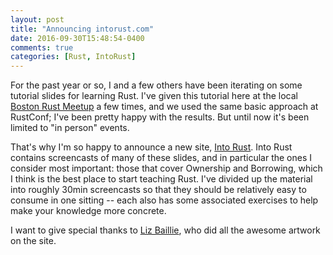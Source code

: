```yaml
---
layout: post
title: "Announcing intorust.com"
date: 2016-09-30T15:48:54-0400
comments: true
categories: [Rust, IntoRust]
---
```


For the past year or so, I and a few others have been iterating on
some tutorial slides for learning Rust. I've given this tutorial here
at the local [Boston Rust Meetup] a few times, and we used the same
basic approach at RustConf; I've been pretty happy with the
results. But until now it's been limited to "in person" events.

That's why I'm so happy to announce a new site, [Into Rust]. Into Rust
contains screencasts of many of these slides, and in particular the
ones I consider most important: those that cover Ownership and
Borrowing, which I think is the best place to start teaching Rust.
I've divided up the material into roughly 30min screencasts so that
they should be relatively easy to consume in one sitting -- each also
has some associated exercises to help make your knowledge more
concrete.

I want to give special thanks to [Liz Baillie], who did all the
awesome artwork on the site.

[Boston Rust Meetup]: http://www.meetup.com/BostonRust/
[Into Rust]: http://intorust.com
[Liz Baillie]: https://twitter.com/_lizbaillie/
